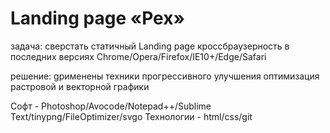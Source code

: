 # Landing page «Pex»

задача:
	сверстать статичный Landing page 
	кроссбраузерность в последних версиях Chrome/Opera/Firefox/IE10+/Edge/Safari

решение:
	gрименены техники прогрессивного улучшения
	оптимизация растровой и векторной графики
	
Софт - Photoshop/Avocode/Notepad++/Sublime Text/tinypng/FileOptimizer/svgo
Технологии - html/css/git
